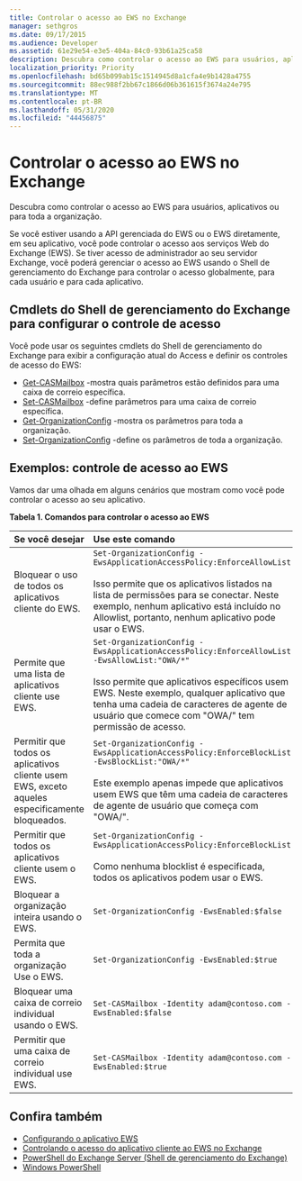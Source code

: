 ```yaml
---
title: Controlar o acesso ao EWS no Exchange
manager: sethgros
ms.date: 09/17/2015
ms.audience: Developer
ms.assetid: 61e29e54-e3e5-404a-84c0-93b61a25ca58
description: Descubra como controlar o acesso ao EWS para usuários, aplicativos ou para toda a organização.
localization_priority: Priority
ms.openlocfilehash: bd65b099ab15c1514945d8a1cfa4e9b1428a4755
ms.sourcegitcommit: 88ec988f2bb67c1866d06b361615f3674a24e795
ms.translationtype: MT
ms.contentlocale: pt-BR
ms.lasthandoff: 05/31/2020
ms.locfileid: "44456875"
---
```

# <a name="control-access-to-ews-in-exchange"></a>Controlar o acesso ao EWS no Exchange

Descubra como controlar o acesso ao EWS para usuários, aplicativos ou para toda a organização.
  
Se você estiver usando a API gerenciada do EWS ou o EWS diretamente, em seu aplicativo, você pode controlar o acesso aos serviços Web do Exchange (EWS). Se tiver acesso de administrador ao seu servidor Exchange, você poderá gerenciar o acesso ao EWS usando o Shell de gerenciamento do Exchange para controlar o acesso globalmente, para cada usuário e para cada aplicativo.
  
## <a name="exchange-management-shell-cmdlets-for-configuring-access-control"></a>Cmdlets do Shell de gerenciamento do Exchange para configurar o controle de acesso
<a name="bk_Cmdlets"> </a>

Você pode usar os seguintes cmdlets do Shell de gerenciamento do Exchange para exibir a configuração atual do Access e definir os controles de acesso do EWS:
  
- [Get-CASMailbox](https://technet.microsoft.com/library/bb124754.aspx) -mostra quais parâmetros estão definidos para uma caixa de correio específica.   
- [Set-CASMailbox](https://technet.microsoft.com/library/bb125264.aspx) -define parâmetros para uma caixa de correio específica.    
- [Get-OrganizationConfig](https://technet.microsoft.com/library/aa997571.aspx) -mostra os parâmetros para toda a organização.    
- [Set-OrganizationConfig](https://technet.microsoft.com/library/aa997443.aspx) -define os parâmetros de toda a organização. 

<a name="bk_Examples"> </a>

## <a name="examples-controlling-access-to-ews"></a>Exemplos: controle de acesso ao EWS

Vamos dar uma olhada em alguns cenários que mostram como você pode controlar o acesso ao seu aplicativo.
  
**Tabela 1. Comandos para controlar o acesso ao EWS**

|Se você desejar |Use este comando|
|:-----|:-----|
|Bloquear o uso de todos os aplicativos cliente do EWS. | `Set-OrganizationConfig -EwsApplicationAccessPolicy:EnforceAllowList`<br/><br/>Isso permite que os aplicativos listados na lista de permissões para se conectar. Neste exemplo, nenhum aplicativo está incluído no Allowlist, portanto, nenhum aplicativo pode usar o EWS. |
|Permite que uma lista de aplicativos cliente use EWS. | `Set-OrganizationConfig -EwsApplicationAccessPolicy:EnforceAllowList -EwsAllowList:"OWA/*"`<br/><br/>Isso permite que aplicativos específicos usem EWS. Neste exemplo, qualquer aplicativo que tenha uma cadeia de caracteres de agente de usuário que comece com "OWA/" tem permissão de acesso. |
|Permitir que todos os aplicativos cliente usem EWS, exceto aqueles especificamente bloqueados. | `Set-OrganizationConfig -EwsApplicationAccessPolicy:EnforceBlockList -EwsBlockList:"OWA/*"`<br/> <br/>Este exemplo apenas impede que aplicativos usem EWS que têm uma cadeia de caracteres de agente de usuário que começa com "OWA/". |
|Permitir que todos os aplicativos cliente usem o EWS. | `Set-OrganizationConfig -EwsApplicationAccessPolicy:EnforceBlockList` <br/><br/> Como nenhuma blocklist é especificada, todos os aplicativos podem usar o EWS. |
|Bloquear a organização inteira usando o EWS. | `Set-OrganizationConfig -EwsEnabled:$false` |
|Permita que toda a organização Use o EWS. | `Set-OrganizationConfig -EwsEnabled:$true`|
|Bloquear uma caixa de correio individual usando o EWS. | `Set-CASMailbox -Identity adam@contoso.com -EwsEnabled:$false`|
|Permitir que uma caixa de correio individual use EWS. | `Set-CASMailbox -Identity adam@contoso.com -EwsEnabled:$true`|
   
## <a name="see-also"></a>Confira também

- [Configurando o aplicativo EWS](setting-up-your-ews-application.md)    
- [Controlando o acesso do aplicativo cliente ao EWS no Exchange](controlling-client-application-access-to-ews-in-exchange.md)   
- [PowerShell do Exchange Server (Shell de gerenciamento do Exchange)](https://docs.microsoft.com/powershell/exchange/exchange-server/exchange-management-shell?view=exchange-ps) 
- [Windows PowerShell](https://msdn.microsoft.com/library/dd835506%28v=vs.85%29.aspx)
    

